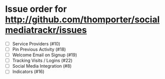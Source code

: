 # Issue order for http://github.com/thomporter/socialmediatrackr/issues

- [ ] Service Providers (#10)
- [ ] Pin Previous Activity (#18)
- [ ] Welcome Email on Signup (#19)
- [ ] Tracking Visits / Logins (#22)
- [ ] Social Media Integration (#8)
- [ ] Indicators (#16)
